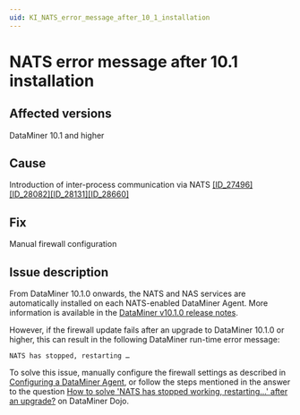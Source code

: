 ```yaml
---
uid: KI_NATS_error_message_after_10_1_installation
---
```


# NATS error message after 10.1 installation

## Affected versions

DataMiner 10.1 and higher

## Cause

Introduction of inter-process communication via NATS [[ID_27496][ID_28082][ID_28131][ID_28660]](xref:General_Main_Release_10.1.0#gradual-introduction-of-inter-process-communication-via-nats-id_27496id_28082id_28131-id_28233id_28660)

## Fix

Manual firewall configuration

## Issue description

From DataMiner 10.1.0 onwards, the NATS and NAS services are automatically installed on each NATS-enabled DataMiner Agent. More information is available in the [DataMiner v10.1.0 release notes](xref:General_Main_Release_10.1.0#gradual-introduction-of-inter-process-communication-via-nats-id_27496id_28082id_28131-id_28233id_28660).

However, if the firewall update fails after an upgrade to DataMiner 10.1.0 or higher, this can result in the following DataMiner run-time error message:

`NATS has stopped, restarting …`

To solve this issue, manually configure the firewall settings as described in [Configuring a DataMiner Agent](xref:Configuring_a_DataMiner_Agent), or follow the steps mentioned in the answer to the question [How to solve 'NATS has stopped working, restarting…' after an upgrade?](https://community.dataminer.services/question/how-to-solve-nats-has-stopped-working-restarting-after-an-upgrade/) on DataMiner Dojo.
